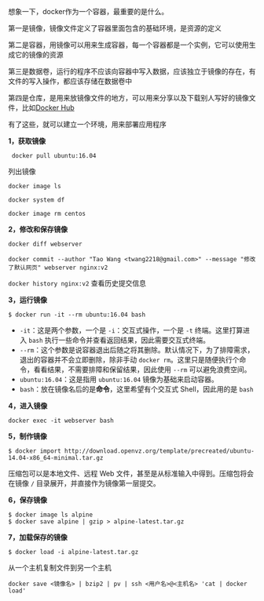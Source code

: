 想象一下，docker作为一个容器，最重要的是什么。

第一是镜像，镜像文件定义了容器里面包含的基础环境，是资源的定义

第二是容器，用镜像可以用来生成容器，每一个容器都是一个实例，它可以使用生成它的镜像的资源

第三是数据卷，运行的程序不应该向容器中写入数据，应该独立于镜像的存在，有文件的写入操作，都应该存储在数据卷中

第四是仓库，是用来放镜像文件的地方，可以用来分享以及下载别人写好的镜像文件，比如[Docker Hub](https://hub.docker.com/)

有了这些，就可以建立一个环境，用来部署应用程序



**1，获取镜像**

` docker pull ubuntu:16.04`

列出镜像

`docker image ls`

`docker system df`

`docker image rm centos`

**2，修改和保存镜像**

`docker diff webserver`

`docker commit --author "Tao Wang <twang2218@gmail.com>" --message "修改了默认网页" webserver nginx:v2`

`docker history nginx:v2` 查看历史提交信息

**3，运行镜像**

`$ docker run -it --rm ubuntu:16.04 bash`

- `-it`：这是两个参数，一个是 `-i`：交互式操作，一个是 `-t` 终端。这里打算进入 `bash` 执行一些命令并查看返回结果，因此需要交互式终端。
- `--rm`：这个参数是说容器退出后随之将其删除。默认情况下，为了排障需求，退出的容器并不会立即删除，除非手动 `docker rm`。这里只是随便执行个命令，看看结果，不需要排障和保留结果，因此使用 `--rm` 可以避免浪费空间。
- `ubuntu:16.04`：这是指用 `ubuntu:16.04` 镜像为基础来启动容器。
- `bash`：放在镜像名后的是**命令**，这里希望有个交互式 Shell，因此用的是 `bash`

**4，进入镜像**

`docker exec -it webserver bash`

**5，制作镜像**

```
$ docker import http://download.openvz.org/template/precreated/ubuntu-14.04-x86_64-minimal.tar.gz 
```

压缩包可以是本地文件、远程 Web 文件，甚至是从标准输入中得到。压缩包将会在镜像 `/` 目录展开，并直接作为镜像第一层提交。

**6，保存镜像**

```
$ docker image ls alpine
$ docker save alpine | gzip > alpine-latest.tar.gz
```

**7，加载保存的镜像**

```
$ docker load -i alpine-latest.tar.gz
```

从一个主机复制文件到另一个主机

```
docker save <镜像名> | bzip2 | pv | ssh <用户名>@<主机名> 'cat | docker load'
```

